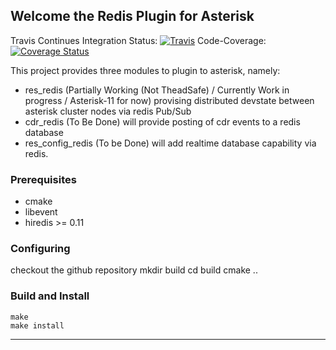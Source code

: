 ## Welcome the Redis Plugin for Asterisk

Travis Continues Integration Status: [![Travis](http://img.shields.io/travis/dkgroot/ast_redis.svg?style=flat)](https://travis-ci.org/dkgroot/ast_redis)
Code-Coverage: [![Coverage Status](https://coveralls.io/repos/dkgroot/ast_redis/badge.svg)](https://coveralls.io/r/dkgroot/ast_redis)

This project provides three modules to plugin to asterisk, namely:
- res_redis (Partially Working (Not TheadSafe) / Currently Work in progress / Asterisk-11 for now)
  provising distributed devstate between asterisk cluster nodes via redis Pub/Sub
- cdr_redis (To Be Done)
  will provide posting of cdr events to a redis database
- res_config_redis (To be Done)
  will add realtime database capability via redis.

### Prerequisites
- cmake
- libevent
- hiredis >= 0.11

### Configuring
checkout the github repository
    mkdir build
    cd build
    cmake ..

### Build and Install
    make
    make install

- - -
